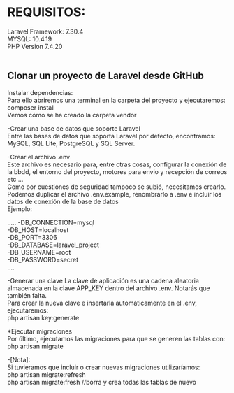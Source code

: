 <h1>REQUISITOS:</h1>
Laravel Framework: 7.30.4<br>
MYSQL: 10.4.19<br>
PHP Version 7.4.20<br><br>

<h2>Clonar un proyecto de Laravel desde GitHub</h2>
Instalar dependencias:<br>
Para ello abriremos una terminal en la carpeta del proyecto y ejecutaremos: composer install<br>
Vemos cómo se ha creado la carpeta vendor<br>

-Crear una base de datos que soporte Laravel<br>
Entre las bases de datos que soporta Laravel por defecto, encontramos: MySQL, SQL Lite, PostgreSQL y SQL Server.<br>

-Crear el archivo .env<br>
Este archivo es necesario para, entre otras cosas, configurar la conexión de la bbdd, el entorno del proyecto, motores para envio y recepción de correos etc …<br>
Como por cuestiones de seguridad tampoco se subió, necesitamos crearlo.<br>
Podemos duplicar el archivo .env.example, renombrarlo a .env e incluir los datos de conexión de la base de datos<br>
Ejemplo:<br>

..... 
-DB_CONNECTION=mysql<br>
-DB_HOST=localhost<br>
-DB_PORT=3306<br>
-DB_DATABASE=laravel_project<br>
-DB_USERNAME=root<br>
-DB_PASSWORD=secret<br>
....

-Generar una clave
La clave de aplicación es una cadena aleatoria almacenada en la clave APP_KEY dentro del archivo .env. Notarás que también falta.<br>
Para crear la nueva clave e insertarla automáticamente en el .env, ejecutaremos:<br>
php artisan key:generate<br>

*Ejecutar migraciones<br>
Por último, ejecutamos las migraciones para que se generen las tablas con:<br>
php artisan migrate<br>

-[Nota]:<br>
Si tuvieramos que incluir o crear nuevas migraciones utilizaríamos:<br>
php artisan migrate:refresh <br>
php artisan migrate:fresh  //borra y crea todas las tablas de nuevo
